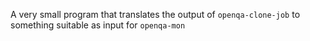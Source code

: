 A very small program that translates the output of `openqa-clone-job` to something suitable as input for `openqa-mon`
